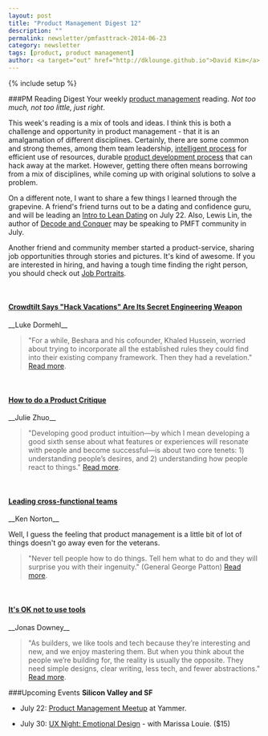 ```yaml
---
layout: post
title: "Product Management Digest 12"
description: ""
permalink: newsletter/pmfasttrack-2014-06-23
category: newsletter
tags: [product, product management]
author: <a target="out" href="http://dklounge.github.io">David Kim</a>
---
```

{% include setup %}

###PM Reading Digest
Your weekly <a target="_" href="http://productmanagementfasttrack.com/">product management</a> reading. _Not too much, not too little, just right_.

This week\'s reading is a mix of tools and ideas.  I think this is both a challenge and opportunity in product management - that it is an amalgamation of different disciplines.  Certainly, there are some common and strong themes, among them team leadership, [intelligent process](http://productmanagementfasttrack.com/newsletter/pmfasttrack-2014_04-29_frameworks/) for efficient use of resources, durable [product development process](http://productmanagementfasttrack.com/newsletter/pmfasttrack-2014_06-16/) that can hack away at the market.  However, getting there often means borrowing from a mix of disciplines, while coming up with original solutions to solve a problem.

On a different note, I want to share a few things I learned through the grapevine.  A friend\'s friend turns out to be a dating and confidence guru, and will be leading an <a target="_" href="http://lean-dating.eventbrite.com">Intro to Lean Dating</a> on July 22.  Also, Lewis Lin, the author of <a target="_" href="http://www.amazon.com/gp/product/B00IGIUMQ0/ref=as_li_tl?ie=UTF8&camp=1789&creative=390957&creativeASIN=B00IGIUMQ0&linkCode=as2&tag=pmft-20&linkId=PFCWTBRYZ7ARH274">Decode and Conquer</a> may be speaking to PMFT community in July.

Another friend and community member started a product-service, sharing job opportunities through stories and pictures.  It\'s kind of awesome.  If you are interested in hiring, and having a tough time finding the right person, you should check out <a target="_" href="http://www.jobportraits.com/">Job Portraits</a>.

<br />

<h4><a target="out" href="http://www.fastcolabs.com/3027479/crowdtilt-says-hack-vacations-are-its-secret-engineering-weapon">Crowdtilt Says "Hack Vacations" Are Its Secret Engineering Weapon</a></h4>
__Luke Dormehl__

>"For a while, Beshara and his cofounder, Khaled Hussein, worried about trying to incorporate all the established rules they could find into their existing company framework. Then they had a revelation." <a target="_" href="http://www.fastcolabs.com/3027479/crowdtilt-says-hack-vacations-are-its-secret-engineering-weapon">Read more</a>.
>

<br />
<h4><a target="_" href="https://medium.com/the-year-of-the-looking-glass/how-to-do-a-product-critique-98b657050638">How to do a Product Critique</a></h4>
__Julie Zhuo__

>"Developing good product intuition—by which I mean developing a good sixth sense about what features or experiences will resonate with people and become successful—is about two core tenets: 1) understanding people’s desires, and 2) understanding how people react to things." <a target="_" href="https://medium.com/the-year-of-the-looking-glass/how-to-do-a-product-critique-98b657050638">Read more</a>.
>

<br />
<h4><a target="_" href="https://www.kennethnorton.com/essays/leading-cross-functional-teams.html">Leading cross-functional teams</a></h4>
__Ken Norton__

Well, I guess the feeling that product management is a little bit of lot of things doesn\'t go away even for the veterans.

>"Never tell people how to do things. Tell hem what to do and they will surprise you with their ingenuity." (General George Patton) <a target="_" href="https://www.kennethnorton.com/essays/leading-cross-functional-teams.html">Read more</a>.
>

<br />
<h4><a target="_" href="http://signalvnoise.com/posts/3752-its-ok-not-to-use-tools">It's OK not to use tools</a></h4>
__Jonas Downey__

>"As builders, we like tools and tech because they’re interesting and new, and we enjoy mastering them. But when you think about the people we’re building for, the reality is usually the opposite. They need simple designs, clear writing, less tech, and fewer abstractions." <a target="_" href="http://signalvnoise.com/posts/3752-its-ok-not-to-use-tools">Read more</a>.
>


###Upcoming Events
__Silicon Valley and SF__

* July 22: <a target="_" href="http://www.meetup.com/SF-Product-Managers/events/188583982/">Product Management Meetup</a> at Yammer.

* July 30: <a target="_" href="http://www.eventbrite.com/e/uxnight-sv-emotional-design-tickets-11979708631">UX Night: Emotional Design</a> - with Marissa Louie. ($15)
